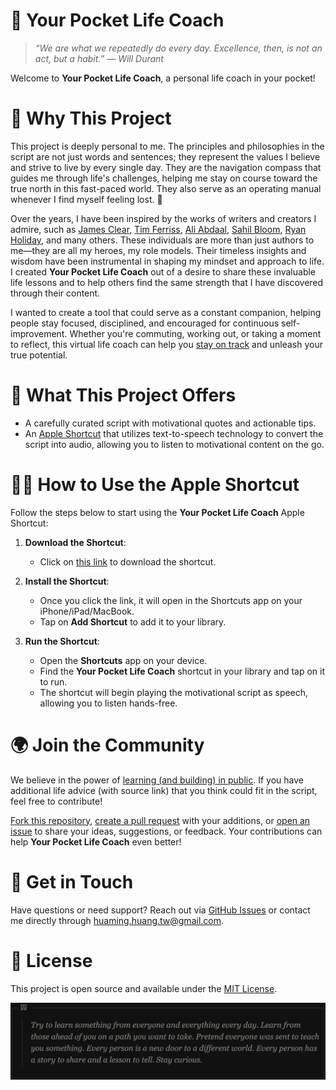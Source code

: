 🚀 Your Pocket Life Coach
=========================

> _“We are what we repeatedly do every day. Excellence, then, is not an act, but a habit.” — Will Durant_  

Welcome to **Your Pocket Life Coach**, a personal life coach in your pocket!

# 🌟 Why This Project

This project is deeply personal to me. The principles and philosophies in the script are not just words and sentences; they represent the values I believe and strive to live by every single day. They are the navigation compass that guides me through life's challenges, helping me stay on course toward the true north in this fast-paced world. They also serve as an operating manual whenever I find myself feeling lost. 🧭

Over the years, I have been inspired by the works of writers and creators I admire, such as [James Clear](https://jamesclear.com/), [Tim Ferriss](https://tim.blog), [Ali Abdaal](https://aliabdaal.com/), [Sahil Bloom](https://sahilbloom.com/), [Ryan Holiday](https://ryanholiday.net/), and many others. These individuals are more than just authors to me—they are all my heroes, my role models. Their timeless insights and wisdom have been instrumental in shaping my mindset and approach to life. I created **Your Pocket Life Coach** out of a desire to share these invaluable life lessons and to help others find the same strength that I have discovered through their content.

I wanted to create a tool that could serve as a constant companion, helping people stay focused, disciplined, and encouraged for continuous self-improvement. Whether you're commuting, working out, or taking a moment to reflect, this virtual life coach can help you [stay on track](https://en.wikipedia.org/wiki/1_in_60_rule) and unleash your true potential.

# 🎯 What This Project Offers

* A carefully curated script with motivational quotes and actionable tips.
* An [Apple Shortcut](https://www.icloud.com/shortcuts/4c900fdd914a48eea12e40262781f588) that utilizes text-to-speech technology to convert the script into audio, allowing you to listen to motivational content on the go.

# 💁‍♂️ How to Use the Apple Shortcut

Follow the steps below to start using the **Your Pocket Life Coach** Apple Shortcut:

1. **Download the Shortcut**:
   * Click on [this link](https://www.icloud.com/shortcuts/4c900fdd914a48eea12e40262781f588) to download the shortcut.

2. **Install the Shortcut**:
   * Once you click the link, it will open in the Shortcuts app on your iPhone/iPad/MacBook.
   * Tap on **Add Shortcut** to add it to your library.

3. **Run the Shortcut**:
   * Open the **Shortcuts** app on your device.
   * Find the **Your Pocket Life Coach** shortcut in your library and tap on it to run.
   * The shortcut will begin playing the motivational script as speech, allowing you to listen hands-free.

# 🌍 Join the Community

We believe in the power of [learning (and building) in public](https://www.swyx.io/learn-in-public). If you have additional life advice (with source link) that you think could fit in the script, feel free to contribute!

[Fork this repository](https://github.com/huaminghuangtw/Your-Pocket-Life-Coach/fork), [create a pull request](https://github.com/huaminghuangtw/Your-Pocket-Life-Coach/compare) with your additions, or [open an issue](https://github.com/huaminghuangtw/Your-Pocket-Life-Coach/issues/new) to share your ideas, suggestions, or feedback. Your contributions can help **Your Pocket Life Coach** even better!

# 📧 Get in Touch

Have questions or need support? Reach out via [GitHub Issues](https://github.com/huaminghuangtw/Your-Pocket-Life-Coach/issues/new) or contact me directly through [huaming.huang.tw@gmail.com](mailto:huaming.huang.tw@gmail.com).

# 📜 License

This project is open source and available under the [MIT License](LICENSE).

![](Pasted%20image%2020241115110533.png)